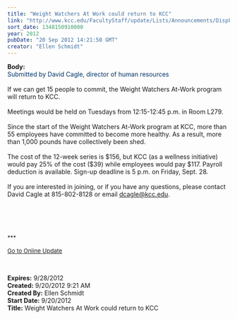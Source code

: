 ```yaml
---
title: "Weight Watchers At Work could return to KCC"
link: "http://www.kcc.edu/FacultyStaff/update/Lists/Announcements/DispForm.aspx?ID=827"
sort_date: 1348150910000
year: 2012
pubDate: "20 Sep 2012 14:21:50 GMT"
creator: "Ellen Schmidt"
---
```


<div><b>Body:</b> <div class="ExternalClass7ABACFBBDE8846B89F8D37D2C558598D">
<div><font color="#003366">Submitted by David Cagle, director of human resources</font></div>
<div> </div>
<div>If we can get 15 people to commit, the Weight Watchers At-Work program will return to KCC.</div>
<div> </div>
<div>Meetings would be held on Tuesdays from 12:15-12:45 p.m. in Room L279.</div>
<div><br />Since the start of the Weight Watchers At-Work program at KCC, more than 55 employees have committed to become more healthy. As a result, more than 1,000 pounds have collectively been shed.</div>
<div><br />The cost of the 12-week series is $156, but KCC (as a wellness initiative) would pay 25% of the cost ($39) while employees would pay $117. Payroll deduction is available. Sign-up deadline is 5 p.m. on Friday, Sept. 28.</div>
<div> </div>
<div>If you are interested in joining, or if you have any questions, please contact David Cagle at 815-802-8128 or email <a href="mailto:dcagle@kcc.edu">dcagle@kcc.edu</a>.</div>
<div> </div>
<div> </div>
<div><br />  </div>
<div>
<div>
<div>
<p><font size="2">***</font></p>
<p><font size="2"><a href="/FacultyStaff/update/Pages/dailyupdate.aspx">Go to Online Update</a></font><font size="2"></font></p>
<p><font size="2"></font> </p></div></div></div></div></div>
<div><b>Expires:</b> 9/28/2012</div>
<div><b>Created:</b> 9/20/2012 9:21 AM</div>
<div><b>Created By:</b> Ellen Schmidt</div>
<div><b>Start Date:</b> 9/20/2012</div>
<div><b>Title:</b> Weight Watchers At Work could return to KCC</div>
